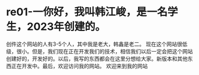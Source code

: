 # re01-一你好，我叫韩江峻，是一名学生，2023年创建的。
创件这个网站的人有3-5个人，其中我是老大，韩鑫是老二。
现在这个网站很低级，很小。但是，我们现在正在开发我们的技术，相信我们以后一定会把这个网站创建好的，开发好的。以后，我写的东西都会在这里分想给大家。新版本和其他东西正在开发中。最后，欢迎访问我的网站。
欢迎来到我的网站
